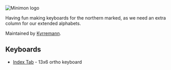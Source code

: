 ![Minimon logo](https://i.imgur.com/4SWEH5Kh.png)

Having fun making keyboards for the northern marked, as we need an extra column for our extended alphabets.

Maintained by [Kyrremann](https://github.com/Kyrremann).

## Keyboards

* [Index Tab](index_tab/) - 13x6 ortho keyboard
